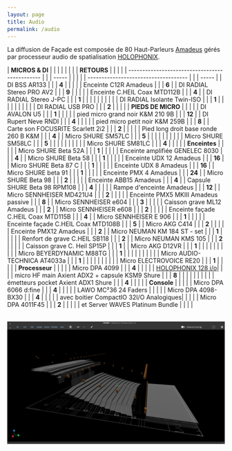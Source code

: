 ```yaml
---
layout: page
title: Audio
permalink: /audio
---
```

La diffusion de Façade est composée de 80 Haut-Parleurs [Amadeus](https://amadeuslab.com) gérés  
par processeur audio de spatialisation [HOLOPHONIX](https://holophonix.xyz).  
  
| **MICROS & DI**                                |  |  |       |  |  |  |  | **RETOURS**                          |  |  |        |
| ---------------------------------------------- |  |  | ----- |  |  |  |  | ------------------------------------ |  |  | -----  |
| DI BSS AR133                                   |  |  | **4** |  |  |  |  | Enceinte C12R Amadeus                |  |  | **6**  |
| DI RADIAL Stereo PRO AV2                       |  |  | **9** |  |  |  |  | Enceinte C.HEIL Coax MTD112B         |  |  | **4**  |
| DI RADIAL Stereo J-PC                          |  |  | **1** |  |  |  |  |                                      |  |  |        |
| DI RADIAL Isolante Twin-ISO                    |  |  | **1** |  |  |  |  |                                      |  |  |        |
| DI RADIAL USB PRO                              |  |  | **2** |  |  |  |  | **PIEDS DE MICRO**                   |  |  |        |
| DI AVALON U5                                   |  |  | **1** |  |  |  |  | pied micro grand noir K&M 210 9B     |  |  | **12** |
| DI Rupert Neve RNDI                            |  |  | **4** |  |  |  |  | pied micro petit noir K&M 259B       |  |  | **8**  |
| Carte son FOCUSRITE Scarlett 2i2               |  |  | **2** |  |  |  |  | Pied long droit base ronde 260 B K&M |  |  | **4**  |
| Micro SHURE SM57LC                             |  |  | **5** |  |  |  |  |                                      |  |  |        |
| Micro SHURE SM58LC                             |  |  | **5** |  |  |  |  |                                      |  |  |        |
| Micro SHURE SM81LC                             |  |  | **4** |  |  |  |  | **Enceintes**                        |  |  |        |
| Micro SHURE Beta 52A                           |  |  | **1** |  |  |  |  | Enceinte amplifiée GENELEC 8030      |  |  | **4**  |
| Micro SHURE Beta 58                            |  |  | **1** |  |  |  |  | Enceinte UDX 12 Amadeus              |  |  | **16** |
| Micro SHURE Beta 87 C                          |  |  | **1** |  |  |  |  | Enceinte UDX 8 Amadeus               |  |  | **16** |
| Micro SHURE beta 91                            |  |  | **1** |  |  |  |  | Enceinte PMX 4 Amadeus               |  |  | **24** |
| Micro SHURE Beta 98                            |  |  | **2** |  |  |  |  | Enceinte ABB15 Amadeus               |  |  | **4**  |
| Capsule SHURE Beta 98 RPM108                   |  |  | **4** |  |  |  |  | Rampe d'enceinte Amadeus             |  |  | **12** |
| Micro SENNHEISER MD421U4                       |  |  | **2** |  |  |  |  | Enceinte PMX5 MKIII Amadeus passive  |  |  | **8**  |
| Micro SENNHEISER e604                          |  |  | **3** |  |  |  |  | Caisson grave ML12 Amadeus           |  |  | **2**  |
| Micro SENNHEISER e608                          |  |  | **2** |  |  |  |  | Enceinte façade C.HEIL Coax MTD115B  |  |  | **4**  |
| Micro SENNHEISER E 906                         |  |  | **1** |  |  |  |  | Enceinte façade C.HEIL Coax MTD108B  |  |  | **5**  |
| Micro AKG C414                                 |  |  | **2** |  |  |  |  | Enceinte PMX12 Amadeus               |  |  | **2**  |
| Micro NEUMAN KM 184 ST - set                   |  |  | **1** |  |  |  |  | Renfort de grave C.HEIL SB118        |  |  | **2**  |
| Micro NEUMAN KMS 105                           |  |  | **2** |  |  |  |  | Caisson grave C. Heil SP15P          |  |  | **1**  |
| Micro AKG D12VR                                |  |  | **1** |  |  |  |  |             |  |  |   |
| Micro BEYERDYNAMIC M88TG                       |  |  | **1** |  |  |  |  |                                      |  |  |        |
| Micro AUDIO-TECHNICA AT4033a                   |  |  | **1** |  |  |  |  |                                      |  |  |        |
| Micro ELECTROVOICE RE20                        |  |  | **1** |  |  |  |  | **Processeur**                       |  |  |        |
| Micro DPA 4099                                 |  |  | **4** |  |  |  |  | [HOLOPHONIX 128 i/o](https://holophonix.xyz)|  |        |
| micro HF main Axient ADX2 + capsule KSM9 Shure |  |  | **8** |  |  |  |  |                                      |  |  |        |
| émetteurs pocket Axient ADX1 Shure             |  |  | **4** |  |  |  |  | **Console**                          |  |  |        |
| Micro DPA 6066 d:fine                          |  |  | **4** |  |  |  |  | LAWO MC²36 24 Faders                 |  |  |        |
| Micro DPA 4098-BX30                            |  |  | **4** |  |  |  |  | avec boitier CompactIO 32I/O Analogiques|  |  |        |
| Micro DPA 4011F45                              |  |  | **2** |  |  |  |  | et Server WAVES Platinum Bundle         |  |  |        |
  

<br/>  
<a href="/assets/img/holo_screen.png" target="_blank"> 
<img src="/assets/img/holo_screen.png" width=600px>
</a>